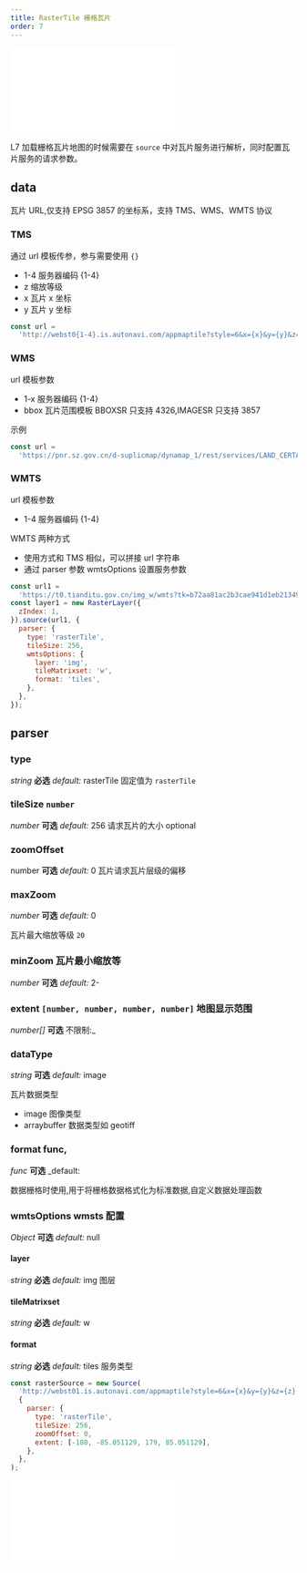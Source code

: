 ```yaml
---
title: RasterTile 栅格瓦片
order: 7
---
```


<embed src="@/docs/common/style.md"></embed>

L7 加载栅格瓦片地图的时候需要在 `source` 中对瓦片服务进行解析，同时配置瓦片服务的请求参数。

## data

瓦片 URL,仅支持 EPSG 3857 的坐标系，支持 TMS、WMS、WMTS 协议

### TMS

通过 url 模板传参，参与需要使用 `{}`

- 1-4 服务器编码 {1-4}
- z 缩放等级
- x 瓦片 x 坐标
- y 瓦片 y 坐标

```js
const url =
  'http://webst0{1-4}.is.autonavi.com/appmaptile?style=6&x={x}&y={y}&z={z}';
```

### WMS

url 模板参数

- 1-x 服务器编码 {1-4}
- bbox 瓦片范围模板 BBOXSR 只支持 4326,IMAGESR 只支持 3857

示例

```js
const url =
  'https://pnr.sz.gov.cn/d-suplicmap/dynamap_1/rest/services/LAND_CERTAIN/MapServer/export?F=image&FORMAT=PNG32&TRANSPARENT=true&layers=show:1&SIZE=256,256&BBOX={bbox}&BBOXSR=4326&IMAGESR=3857&DPI=90';
```

### WMTS

url 模板参数

- 1-4 服务器编码 {1-4}

WMTS 两种方式

- 使用方式和 TMS 相似，可以拼接 url 字符串
- 通过 parser 参数 wmtsOptions 设置服务参数

```js
const url1 =
  'https://t0.tianditu.gov.cn/img_w/wmts?tk=b72aa81ac2b3cae941d1eb213499e15e&';
const layer1 = new RasterLayer({
  zIndex: 1,
}).source(url1, {
  parser: {
    type: 'rasterTile',
    tileSize: 256,
    wmtsOptions: {
      layer: 'img',
      tileMatrixset: 'w',
      format: 'tiles',
    },
  },
});
```

## parser

### type

<description> _string_ **必选** _default:_ rasterTile</description>
固定值为 `rasterTile`

### tileSize `number`

<description> _number_ **可选** _default:_ 256</description>
请求瓦片的大小 optional

### zoomOffset

<description> number **可选** _default:_ 0</description>
瓦片请求瓦片层级的偏移

### maxZoom

<description> _number_ **可选** _default:_ 0</description>

瓦片最大缩放等级 `20`

### minZoom 瓦片最小缩放等

<description> _number_ **可选** _default:_ 2-</description>

### extent `[number, number, number, number]` 地图显示范围

<description> _number[]_ **可选** 不限制:\_ </description>

### dataType

<description> _string_ **可选** _default:_ image</description>

瓦片数据类型

- image 图像类型
- arraybuffer 数据类型如 geotiff

### format func,

<description> _func_ **可选** \_default:</description>

数据栅格时使用,用于将栅格数据格式化为标准数据,自定义数据处理函数

### wmtsOptions wmsts 配置

<description> _Object_ **可选** _default:_ null</description>

#### layer

<description> _string_ **必选** _default:_ img</description>
图层

#### tileMatrixset

<description> _string_ **必选** _default:_ w</description>

#### format

<description> _string_ **必选** _default:_ tiles</description>
服务类型

```javascript
const rasterSource = new Source(
  'http://webst01.is.autonavi.com/appmaptile?style=6&x={x}&y={y}&z={z}',
  {
    parser: {
      type: 'rasterTile',
      tileSize: 256,
      zoomOffset: 0,
      extent: [-180, -85.051129, 179, 85.051129],
    },
  },
);
```

<embed src="@/docs/api/source/tile/method.md"></embed>